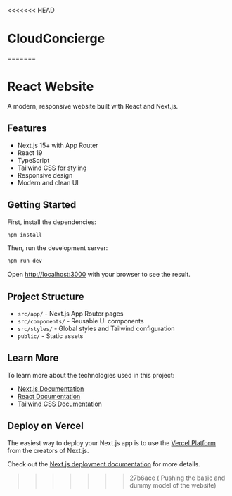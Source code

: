 <<<<<<< HEAD
# CloudConcierge
=======
# React Website

A modern, responsive website built with React and Next.js.

## Features

- Next.js 15+ with App Router
- React 19
- TypeScript
- Tailwind CSS for styling
- Responsive design
- Modern and clean UI

## Getting Started

First, install the dependencies:

```bash
npm install
```

Then, run the development server:

```bash
npm run dev
```

Open [http://localhost:3000](http://localhost:3000) with your browser to see the result.

## Project Structure

- `src/app/` - Next.js App Router pages
- `src/components/` - Reusable UI components
- `src/styles/` - Global styles and Tailwind configuration
- `public/` - Static assets

## Learn More

To learn more about the technologies used in this project:

- [Next.js Documentation](https://nextjs.org/docs)
- [React Documentation](https://reactjs.org/docs/getting-started.html)
- [Tailwind CSS Documentation](https://tailwindcss.com/docs)

## Deploy on Vercel

The easiest way to deploy your Next.js app is to use the [Vercel Platform](https://vercel.com/new) from the creators of Next.js.

Check out the [Next.js deployment documentation](https://nextjs.org/docs/deployment) for more details. 
>>>>>>> 27b6ace ( Pushing the basic and dummy model of the website)
